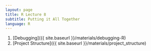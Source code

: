 ```yaml
---
layout: page
title: R Lecture 8
subtitle: Putting it All Together
language: R
---
```


1. [Debugging]({{ site.baseurl }}/materials/debugging-R)
2. [Project Structure]({{ site.baseurl }}/materials/project_structure)
